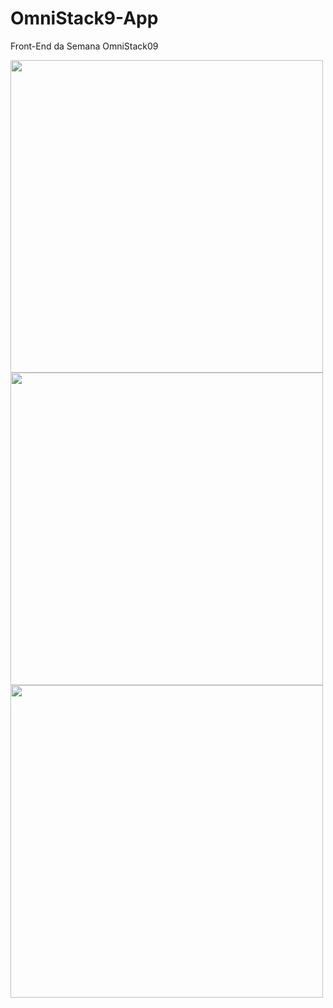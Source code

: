 # OmniStack9-App
Front-End da Semana OmniStack09

<div>
  <img height="500" src="https://user-images.githubusercontent.com/55901431/97127568-bfd51980-1718-11eb-92a5-42692574f82d.png"/>
  <img height="500" src="https://user-images.githubusercontent.com/55901431/97127613-dda27e80-1718-11eb-93a4-13662dcf8a5a.png"/>
  <img height="500" src="https://user-images.githubusercontent.com/55901431/97127429-56550b00-1718-11eb-8226-01ca0576d358.png"/>
</div>
